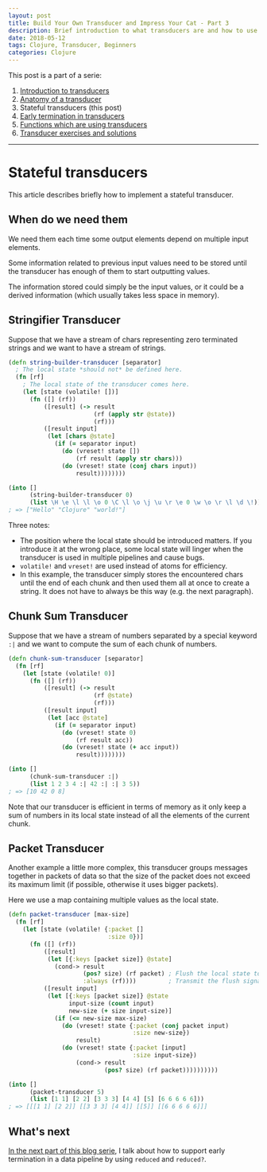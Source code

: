 ```yaml
---
layout: post
title: Build Your Own Transducer and Impress Your Cat - Part 3
description: Brief introduction to what transducers are and how to use them.
date: 2018-05-12
tags: Clojure, Transducer, Beginners
categories: Clojure
---
```


This post is a part of a serie:

1. [Introduction to transducers](2018-05-08-build-your-own-transducer-part1.md)
2. [Anatomy of a transducer](2018-05-10-build-your-own-transducer-part2.md)
3. Stateful transducers (this post)
4. [Early termination in transducers](2018-05-13-build-your-own-transducer-part4.md)
5. [Functions which are using transducers](2018-05-21-build-your-own-transducer-part5.md)
6. [Transducer exercises and solutions](https://github.com/green-coder/transducer-exercises)

---

# Stateful transducers

This article describes briefly how to implement a stateful transducer.

## When do we need them

We need them each time some output elements depend on multiple input elements.

Some information related to previous input values need to be stored until the transducer has enough of them to start outputting values.

The information stored could simply be the input values, or it could be a derived information (which usually takes less space in memory).

## Stringifier Transducer

Suppose that we have a stream of chars representing zero terminated strings and we want to have a stream of strings.

```clojure
(defn string-builder-transducer [separator]
  ; The local state *should not* be defined here.
  (fn [rf]
    ; The local state of the transducer comes here.
    (let [state (volatile! [])]
      (fn ([] (rf))
          ([result] (-> result
                        (rf (apply str @state))
                        (rf)))
          ([result input]
           (let [chars @state]
             (if (= separator input)
               (do (vreset! state [])
                   (rf result (apply str chars)))
               (do (vreset! state (conj chars input))
                   result))))))))

(into []
      (string-builder-transducer 0)
      (list \H \e \l \l \o 0 \C \l \o \j \u \r \e 0 \w \o \r \l \d \!))
; => ["Hello" "Clojure" "world!"]
```

Three notes:

* The position where the local state should be introduced matters. If you introduce it at the wrong place, some local state will linger when the transducer is used in multiple pipelines and cause bugs.
* `volatile!` and `vreset!` are used instead of atoms for efficiency.
* In this example, the transducer simply stores the encountered chars until the end of each chunk and then used them all at once to create a string. It does not have to always be this way (e.g. the next paragraph).

## Chunk Sum Transducer

Suppose that we have a stream of numbers separated by a special keyword `:|` and we want to compute the sum of each chunk of numbers.

```clojure
(defn chunk-sum-transducer [separator]
  (fn [rf]
    (let [state (volatile! 0)]
      (fn ([] (rf))
          ([result] (-> result
                        (rf @state)
                        (rf)))
          ([result input]
           (let [acc @state]
             (if (= separator input)
               (do (vreset! state 0)
                   (rf result acc))
               (do (vreset! state (+ acc input))
                   result))))))))

(into []
      (chunk-sum-transducer :|)
      (list 1 2 3 4 :| 42 :| :| 3 5))
; => [10 42 0 8]
```

Note that our transducer is efficient in terms of memory as it only keep a sum of numbers in its local state instead of all the elements of the current chunk.

## Packet Transducer

Another example a little more complex, this transducer groups messages together in packets of data so that the size of the packet does not exceed its maximum limit (if possible, otherwise it uses bigger packets).

Here we use a map containing multiple values as the local state.

```clojure
(defn packet-transducer [max-size]
  (fn [rf]
    (let [state (volatile! {:packet []
                            :size 0})]
      (fn ([] (rf))
          ([result]
           (let [{:keys [packet size]} @state]
             (cond-> result
                     (pos? size) (rf packet) ; Flush the local state to output.
                     :always (rf))))         ; Transmit the flush signal.
          ([result input]
           (let [{:keys [packet size]} @state
                 input-size (count input)
                 new-size (+ size input-size)]
             (if (<= new-size max-size)
               (do (vreset! state {:packet (conj packet input)
                                   :size new-size})
                   result)
               (do (vreset! state {:packet [input]
                                   :size input-size})
                   (cond-> result
                           (pos? size) (rf packet))))))))))

(into []
      (packet-transducer 5)
      (list [1 1] [2 2] [3 3 3] [4 4] [5] [6 6 6 6 6]))
; => [[[1 1] [2 2]] [[3 3 3] [4 4]] [[5]] [[6 6 6 6 6]]]
```

## What's next

[In the next part of this blog serie](2018-05-13-build-your-own-transducer-part4.md), I talk about how to support early termination in a data pipeline by using `reduced` and `reduced?`.
